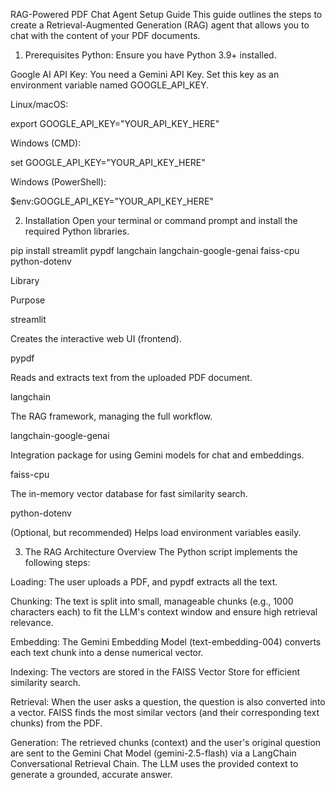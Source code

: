 RAG-Powered PDF Chat Agent Setup Guide
This guide outlines the steps to create a Retrieval-Augmented Generation (RAG) agent that allows you to chat with the content of your PDF documents.

1. Prerequisites
Python: Ensure you have Python 3.9+ installed.

Google AI API Key: You need a Gemini API Key. Set this key as an environment variable named GOOGLE_API_KEY.

Linux/macOS:

export GOOGLE_API_KEY="YOUR_API_KEY_HERE"

Windows (CMD):

set GOOGLE_API_KEY="YOUR_API_KEY_HERE"

Windows (PowerShell):

$env:GOOGLE_API_KEY="YOUR_API_KEY_HERE"

2. Installation
Open your terminal or command prompt and install the required Python libraries.

pip install streamlit pypdf langchain langchain-google-genai faiss-cpu python-dotenv

Library

Purpose

streamlit

Creates the interactive web UI (frontend).

pypdf

Reads and extracts text from the uploaded PDF document.

langchain

The RAG framework, managing the full workflow.

langchain-google-genai

Integration package for using Gemini models for chat and embeddings.

faiss-cpu

The in-memory vector database for fast similarity search.

python-dotenv

(Optional, but recommended) Helps load environment variables easily.

3. The RAG Architecture Overview
The Python script implements the following steps:

Loading: The user uploads a PDF, and pypdf extracts all the text.

Chunking: The text is split into small, manageable chunks (e.g., 1000 characters each) to fit the LLM's context window and ensure high retrieval relevance.

Embedding: The Gemini Embedding Model (text-embedding-004) converts each text chunk into a dense numerical vector.

Indexing: The vectors are stored in the FAISS Vector Store for efficient similarity search.

Retrieval: When the user asks a question, the question is also converted into a vector. FAISS finds the most similar vectors (and their corresponding text chunks) from the PDF.

Generation: The retrieved chunks (context) and the user's original question are sent to the Gemini Chat Model (gemini-2.5-flash) via a LangChain Conversational Retrieval Chain. The LLM uses the provided context to generate a grounded, accurate answer.
